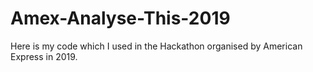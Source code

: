 # Amex-Analyse-This-2019
Here is my code which I used in the Hackathon organised by American Express in 2019.
